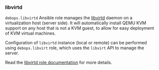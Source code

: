 ### libvirtd

`debops.libvirtd` Ansible role manages the
[libvirtd](https://libvirt.org/) daemon on a virtualization host (server
side). It will automatically install QEMU KVM support on any host that
is not a KVM guest, to allow for easy deployment of KVM virtual
machines.

Configuration of `libvirtd` instance (local or remote) can be performed
using `debops.libvirt` role, which uses the `libvirt` API to manage the
server.

Read the [libvirtd role documentation](https://docs.debops.org/en/stable-3.2/ansible/roles/libvirtd/) for more details.
